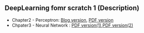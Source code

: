## DeepLearning fomr scratch 1 (Description)
- Chapter2 - Perceptron:  <a href='https://bigdata-analyst.tistory.com/243'>Blog version</a>, <a href='https://github.com/winston1214/DeepLearning-from-scratch/blob/master/Chapter2-Perceptron/Chapter2%20-%20Perceptron.pdf'>PDF version</a>
- Chpater3 - Neural Network : <a href='https://github.com/winston1214/DeepLearning-from-scratch/blob/master/Chapter3-Neural_Network/Chpater3-Neural_Network(1).pdf'>PDF version(1)</a>,<a href='https://github.com/winston1214/DeepLearning-from-scratch/blob/master/Chapter3-Neural_Network/Chpater3-Neural_Network(2).pdf'>PDF version(2)</a>

